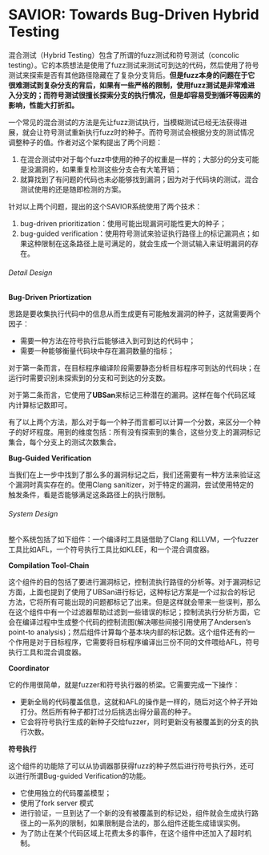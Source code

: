 # SAVIOR: Towards Bug-Driven Hybrid Testing

混合测试（Hybrid Testing）包含了所谓的fuzz测试和符号测试（concolic testing）。它的本质想法是使用了fuzz测试来测试可到达的代码，然后使用了符号测试来探索是否有其他路径隐藏在了复杂分支背后。**但是fuzz本身的问题在于它很难测试到复杂分支的背后，如果有一些严格的限制，使用fuzz测试是非常难进入分支的；而符号测试很擅长探索分支的执行情况，但是却容易受到循环等因素的影响，性能大打折扣。**

一个常见的混合测试的方法是先让fuzz测试执行，当模糊测试已经无法获得进展，就会让符号测试重新执行fuzz时的种子。而符号测试会根据分支的测试情况调整种子的值。作者对这个架构提出了两个问题：

1. 在混合测试中对于每个fuzz中使用的种子的权重是一样的；大部分的分支可能是没漏洞的，如果重复检测这些分支会有大笔开销；
2. 就算找到了有问题的代码也未必能够找到漏洞；因为对于代码块的测试，混合测试使用的还是随即检测的方案。

针对以上两个问题，提出的这个SAVIOR系统使用了两个技术：

1. bug-driven prioritization：使用可能出现漏洞可能性更大的种子；
2. bug-guided verification：使用符号测试来验证执行路径上的标记漏洞点；如果这种限制在这条路径上是可满足的，就会生成一个测试输入来证明漏洞的存在。

###### Detail Design

**Bug-Driven Priortization**

思路是要收集执行代码中的信息从而生成更有可能触发漏洞的种子，这就需要两个因子：

* 需要一种方法在符号执行后能够进入到可到达的代码中；
* 需要一种能够衡量代码块中存在漏洞数量的指标；

对于第一条而言，在目标程序编译阶段需要静态分析目标程序可到达的代码块；在运行时需要识别未探索到的分支和可到达的分支数。

对于第二条而言，它使用了**UBSan**来标记三种潜在的漏洞。这样在每个代码区域内计算标记数即可。

有了以上两个方法，那么对于每一个种子而言都可以计算一个分数，来区分一个种子的好坏程度。用到的维度包括：所有没有探索到的集合，这些分支上的漏洞标记集合，每个分支上的测试次数集合。

**Bug-Guided Verification**

当我们在上一步中找到了那么多的漏洞标记之后，我们还需要有一种方法来验证这个漏洞时真实存在的。使用Clang sanitizer，对于特定的漏洞，尝试使用特定的触发条件，看是否能够满足这条路径上的执行限制。



###### System Design

整个系统包括了如下组件：一个编译时工具链借助了Clang 和LLVM，一个fuzzer工具比如AFL，一个符号执行工具比如KLEE，和一个混合调度器。

**Compilation Tool-Chain**

这个组件的目的包括了要进行漏洞标记，控制流执行路径的分析等。对于漏洞标记方面，上面也提到了使用了UBSan进行标记，这种标记方案是一个过拟合的标记方法，它将所有可能出现的问题都标记了出来。但是这样就会带来一些误判，那么在这个组件中有一个过滤器帮助过滤到一些错误的标记；控制流执行分析方面，它会在编译过程中生成整个代码的控制流图(解决哪些间接引用使用了Andersen’s point-to analysis)；然后组件计算每个基本块内部的标记数。这个组件还有的一个作用是对于目标程序，它需要将目标程序编译出三份不同的文件喂给AFL，符号执行工具和混合调度器。

**Coordinator**

它的作用很简单，就是fuzzer和符号执行器的桥梁。它需要完成一下操作：

* 更新全局的代码覆盖信息，这就和AFL的操作是一样的，随后对这个种子开始打分。然后所有种子都打过分后挑选出得分最高的种子。
* 它会将符号执行生成的新种子交给fuzzer，同时更新没有被覆盖到的分支的执行次数。

**符号执行**

这个组件的功能除了可以从协调器那获得fuzz的种子然后进行符号执行外，还可以进行所谓Bug-guided Verification的功能。

* 它使用独立的代码覆盖模型；
* 使用了fork server 模式
* 进行验证，一旦到达了一个新的没有被覆盖到的标记处，组件就会生成执行路径上的一系列的限制，如果限制是合法的，那么组件还能生成错误实例。
* 为了防止在某个代码区域上花费太多的事件，在这个组件中还加入了超时机制。